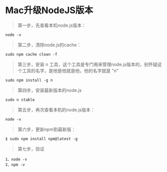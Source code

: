 


# Mac升级NodeJS版本

> 第一步，先查看本机node.js版本：

```
node -v
```

> 第二步，清除node.js的cache：

```
sudo npm cache clean -f
```

> 第三步，安装 n 工具，这个工具是专门用来管理node.js版本的，别怀疑这个工具的名字，是他是他就是他，他的名字就是 "n"

```
sudo npm install -g n
```

> 第四步，安装最新版本的node.js

```
sudo n stable
```

> 第五步，再次查看本机的node.js版本：

```
node -v
```

> 第六步，更新npm到最新版：

```
$ sudo npm install npm@latest -g
```

> 第七步，验证

```crmsh
1、node -v
2、npm -v
```
